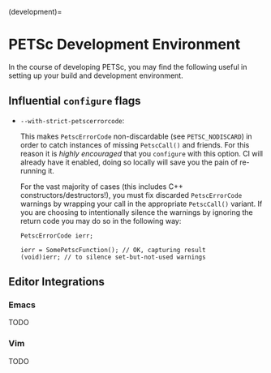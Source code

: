 (development)=

# PETSc Development Environment

In the course of developing PETSc, you may find the following useful in setting up your
build and development environment.

## Influential `configure` flags

- `--with-strict-petscerrorcode`:

  This makes `PetscErrorCode` non-discardable (see `PETSC_NODISCARD`) in order to
  catch instances of missing `PetscCall()` and friends. For this reason it is *highly
  encouraged* that you `configure` with this option. CI will already have it enabled,
  doing so locally will save you the pain of re-running it.

  For the vast majority of cases (this includes C++ constructors/destructors!), you must
  fix discarded `PetscErrorCode` warnings by wrapping your call in the appropriate
  `PetscCall()` variant. If you are choosing to intentionally silence the warnings by
  ignoring the return code you may do so in the following way:

  ```
  PetscErrorCode ierr;

  ierr = SomePetscFunction(); // OK, capturing result
  (void)ierr; // to silence set-but-not-used warnings
  ```

## Editor Integrations

### Emacs

TODO

### Vim

TODO

